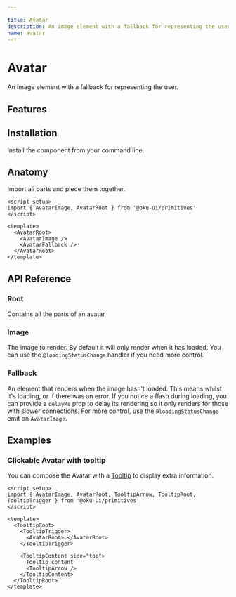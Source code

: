 ```yaml
---

title: Avatar
description: An image element with a fallback for representing the user.
name: avatar
---
```


# Avatar

<Description>
An image element with a fallback for representing the user.
</Description>

<ComponentPreview name="Avatar" />

## Features

<Highlights
  :features="[
    'Automatic and manual control over when the image renders.',
    'Fallback part accepts any children.',
    'Optionally delay fallback rendering to avoid content flashing.',
  ]"
/>

## Installation

Install the component from your command line.

<InstallationTabs value="oku-primitives" />

## Anatomy

Import all parts and piece them together.

```vue
<script setup>
import { AvatarImage, AvatarRoot } from '@oku-ui/primitives'
</script>

<template>
  <AvatarRoot>
    <AvatarImage />
    <AvatarFallback />
  </AvatarRoot>
</template>
```

## API Reference

### Root

Contains all the parts of an avatar

<!-- @include: @/meta/AvatarRoot.md -->

### Image

The image to render. By default it will only render when it has loaded. You can use the `@loadingStatusChange` handler if you need more control.

<!-- @include: @/meta/AvatarImage.md -->

### Fallback

An element that renders when the image hasn't loaded. This means whilst it's loading, or if there was an error. If you notice a flash during loading, you can provide a `delayMs` prop to delay its rendering so it only renders for those with slower connections. For more control, use the `@loadingStatusChange` emit on `AvatarImage`.

<!-- @include: @/meta/AvatarFallback.md -->

## Examples

### Clickable Avatar with tooltip

You can compose the Avatar with a [Tooltip](/components/tooltip) to display extra information.

```vue line=6-7,9,11-15
<script setup>
import { AvatarImage, AvatarRoot, TooltipArrow, TooltipRoot, TooltipTrigger } from '@oku-ui/primitives'
</script>

<template>
  <TooltipRoot>
    <TooltipTrigger>
      <AvatarRoot>…</AvatarRoot>
    </TooltipTrigger>

    <TooltipContent side="top">
      Tooltip content
      <TooltipArrow />
    </TooltipContent>
  </TooltipRoot>
</template>
```
